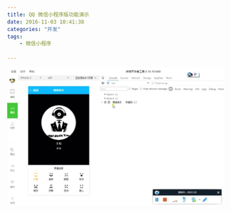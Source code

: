 ```yaml
---
title: QQ 微信小程序版功能演示
date: 2016-11-03 10:41:38
categories: "开发"
tags:
	- 微信小程序

---
```


[![V2U3-IJFE-A2EJ.jpg][]][V2U3-IJFE-A2EJ.jpg 1]


[V2U3-IJFE-A2EJ.jpg]: static/resources/crawler/V2U3-IJFE-A2EJ.jpg
[V2U3-IJFE-A2EJ.jpg 1]: static/resources/crawler/EYRI-BFUU-NMYI.mp4
